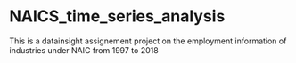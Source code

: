 # NAICS_time_series_analysis
This is a datainsight assignement project on the employment information of industries  under NAIC from 1997 to 2018
